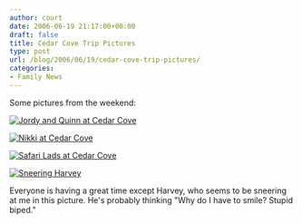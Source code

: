 ```yaml
---
author: court
date: 2006-06-19 21:17:00+00:00
draft: false
title: Cedar Cove Trip Pictures
type: post
url: /blog/2006/06/19/cedar-cove-trip-pictures/
categories:
- Family News
---
```


Some pictures from the weekend:

[![Jordy and Quinn at Cedar Cove](http://static.flickr.com/56/170914117_df542291c5_o.jpg)
](http://www.flickr.com/photos/_court/170914117/)

[![Nikki at Cedar Cove](http://static.flickr.com/62/170919681_3bc5885ef1_o.jpg)
](http://www.flickr.com/photos/_court/170919681/)


[![Safari Lads at Cedar Cove](http://static.flickr.com/77/170914120_cef9f8f9ae_o.jpg)
](http://www.flickr.com/photos/_court/170914120/)

[![Sneering Harvey](http://static.flickr.com/62/170914122_eb64521132_o.jpg)
](http://www.flickr.com/photos/_court/170914122/)

Everyone is having a great time except Harvey, who seems to be sneering at me in this picture.  He's probably thinking "Why do I have to smile?  Stupid biped."
